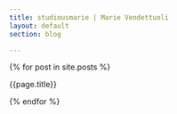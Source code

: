 ```yaml
---
title: studiousmarie | Marie Vendettuoli
layout: default
section: blog

---
```


{% for post in site.posts %}

   {{page.title}}
   
{% endfor %}
